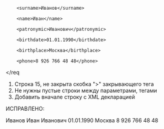 <req>

        <surname>Иванов</surname>

        <name>Иван</name>

        <patronymic>Иванович</patronymic>

        <birthdate>01.01.1990</birthdate>

        <birthplace>Москва</birthplace>

        <phone>8 926 766 48 48</phone>

</req

1. Строка 15, не закрыта скобка ">" закрывающего тега 
2. Не нужны пустые строки между параметрами, тегами
3. Добавить вначале строку с XML декларацией
<?xml version="1.0" encoding="windows-1251"?>

ИСПРАВЛЕНО:

<?xml version="1.0" encoding="windows-1251"?>
<req>
	<surname>Иванов</surname>
	<name>Иван</name>
	<patronymic>Иванович</patronymic>
	<birthdate>01.01.1990</birthdate>
	<birthplace>Москва</birthplace>
	<phone>8 926 766 48 48</phone>
</req>
